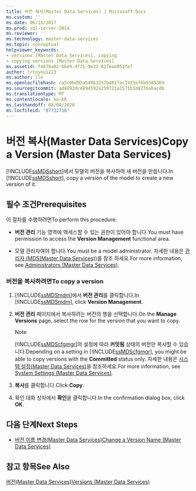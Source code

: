 ```yaml
---
title: 버전 복사(Master Data Services) | Microsoft Docs
ms.custom: ''
ms.date: 06/13/2017
ms.prod: sql-server-2014
ms.reviewer: ''
ms.technology: master-data-services
ms.topic: conceptual
helpviewer_keywords:
- versions [Master Data Services], copying
- copying versions [Master Data Services]
ms.assetid: f4678a02-bbe9-4f21-9e32-627eae053fe7
author: lrtoyou1223
ms.author: lle
ms.openlocfilehash: ca5c0bd92a54963257b461fac1425ef6b0385369
ms.sourcegitcommit: ad4d92dce894592a259721a1571b1d8736abacdb
ms.translationtype: MT
ms.contentlocale: ko-KR
ms.lasthandoff: 08/04/2020
ms.locfileid: "87732716"
---
```

# <a name="copy-a-version-master-data-services"></a><span data-ttu-id="90bb7-102">버전 복사(Master Data Services)</span><span class="sxs-lookup"><span data-stu-id="90bb7-102">Copy a Version (Master Data Services)</span></span>
  <span data-ttu-id="90bb7-103">[!INCLUDE[ssMDSshort](../includes/ssmdsshort-md.md)]에서 모델의 버전을 복사하여 새 버전을 만듭니다.</span><span class="sxs-lookup"><span data-stu-id="90bb7-103">In [!INCLUDE[ssMDSshort](../includes/ssmdsshort-md.md)], copy a version of the model to create a new version of it.</span></span>  
  
## <a name="prerequisites"></a><span data-ttu-id="90bb7-104">필수 조건</span><span class="sxs-lookup"><span data-stu-id="90bb7-104">Prerequisites</span></span>  
 <span data-ttu-id="90bb7-105">이 절차를 수행하려면</span><span class="sxs-lookup"><span data-stu-id="90bb7-105">To perform this procedure:</span></span>  
  
-   <span data-ttu-id="90bb7-106">**버전 관리** 기능 영역에 액세스할 수 있는 권한이 있어야 합니다.</span><span class="sxs-lookup"><span data-stu-id="90bb7-106">You must have permission to access the **Version Management** functional area.</span></span>  
  
-   <span data-ttu-id="90bb7-107">모델 관리자여야 합니다.</span><span class="sxs-lookup"><span data-stu-id="90bb7-107">You must be a model administrator.</span></span> <span data-ttu-id="90bb7-108">자세한 내용은 [관리자 &#40;MDS(Master Data Services)&#41;](administrators-master-data-services.md)를 참조 하세요.</span><span class="sxs-lookup"><span data-stu-id="90bb7-108">For more information, see [Administrators &#40;Master Data Services&#41;](administrators-master-data-services.md).</span></span>  
  
### <a name="to-copy-a-version"></a><span data-ttu-id="90bb7-109">버전을 복사하려면</span><span class="sxs-lookup"><span data-stu-id="90bb7-109">To copy a version</span></span>  
  
1.  <span data-ttu-id="90bb7-110">[!INCLUDE[ssMDSmdm](../includes/ssmdsmdm-md.md)]에서 **버전 관리**를 클릭합니다.</span><span class="sxs-lookup"><span data-stu-id="90bb7-110">In [!INCLUDE[ssMDSmdm](../includes/ssmdsmdm-md.md)], click **Version Management**.</span></span>  
  
2.  <span data-ttu-id="90bb7-111">**버전 관리** 페이지에서 복사하려는 버전의 행을 선택합니다.</span><span class="sxs-lookup"><span data-stu-id="90bb7-111">On the **Manage Versions** page, select the row for the version that you want to copy.</span></span>  
  
    > [!NOTE]  
    >  <span data-ttu-id="90bb7-112">[!INCLUDE[ssMDScfgmgr](../includes/ssmdscfgmgr-md.md)]의 설정에 따라 **커밋됨** 상태의 버전만 복사할 수 있습니다.</span><span class="sxs-lookup"><span data-stu-id="90bb7-112">Depending on a setting in [!INCLUDE[ssMDScfgmgr](../includes/ssmdscfgmgr-md.md)], you might be able to copy versions with the **Committed** status only.</span></span> <span data-ttu-id="90bb7-113">자세한 내용은 [시스템 설정&#40;Master Data Services&#41;](../../2014/master-data-services/system-settings-master-data-services.md)을 참조하세요.</span><span class="sxs-lookup"><span data-stu-id="90bb7-113">For more information, see [System Settings &#40;Master Data Services&#41;](../../2014/master-data-services/system-settings-master-data-services.md).</span></span>  
  
3.  <span data-ttu-id="90bb7-114">**복사**를 클릭합니다.</span><span class="sxs-lookup"><span data-stu-id="90bb7-114">Click **Copy**.</span></span>  
  
4.  <span data-ttu-id="90bb7-115">확인 대화 상자에서 **확인**을 클릭합니다.</span><span class="sxs-lookup"><span data-stu-id="90bb7-115">In the confirmation dialog box, click **OK**.</span></span>  
  
## <a name="next-steps"></a><span data-ttu-id="90bb7-116">다음 단계</span><span class="sxs-lookup"><span data-stu-id="90bb7-116">Next Steps</span></span>  
  
-   [<span data-ttu-id="90bb7-117">버전 이름 변경&#40;Master Data Services&#41;</span><span class="sxs-lookup"><span data-stu-id="90bb7-117">Change a Version Name &#40;Master Data Services&#41;</span></span>](../../2014/master-data-services/change-a-version-name-master-data-services.md)  
  
## <a name="see-also"></a><span data-ttu-id="90bb7-118">참고 항목</span><span class="sxs-lookup"><span data-stu-id="90bb7-118">See Also</span></span>  
 [<span data-ttu-id="90bb7-119">버전&#40;Master Data Services&#41;</span><span class="sxs-lookup"><span data-stu-id="90bb7-119">Versions &#40;Master Data Services&#41;</span></span>](../../2014/master-data-services/versions-master-data-services.md)  
  
  
